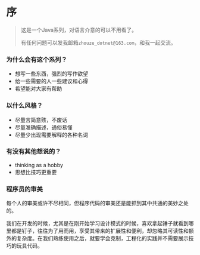 # 序

> 这是一个Java系列，对语言介意的可以不用看了。
>
> 有任何问题可以发我邮箱`zhouze_dotnet@163.com`，和我一起交流。

### 为什么会有这个系列？

* 想写一些东西，强烈的写作欲望
* 给一些需要的人一些建议和心得
* 希望能对大家有帮助

### 以什么风格？

* 尽量言简意赅，不废话
* 尽量准确描述，通俗易懂
* 尽量少出现需要解释的各种名词

### 有没有其他想说的？

* thinking as a hobby
* 思想比技巧更重要

### 程序员的审美

每个人的审美或许不尽相同，但程序代码的审美还是能抓到其中共通的美妙之处的。

我们在开发的时候，尤其是在刚开始学习设计模式的时候，喜欢拿起锤子就看到哪里都是钉子，往往为了用而用，享受其带来的扩展性和便利，却忽略其可读性和额外的复杂度。在我们熟练使用之后，就要学会克制，工程化的实践并不需要展示技巧的玩具代码。

